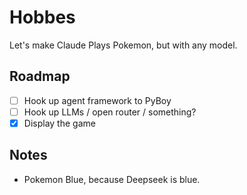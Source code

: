 # Hobbes

Let's make Claude Plays Pokemon, but with any model.

## Roadmap

- [ ] Hook up agent framework to PyBoy
- [ ] Hook up LLMs / open router / something? 
- [X] Display the game

## Notes

- Pokemon Blue, because Deepseek is blue.
